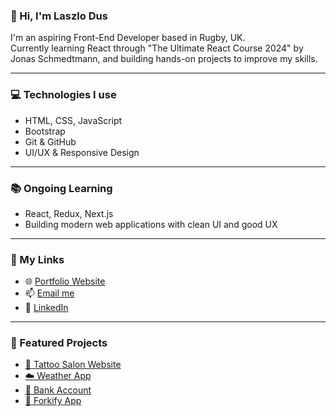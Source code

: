 ### 👋 Hi, I'm Laszlo Dus

I'm an aspiring Front-End Developer based in Rugby, UK.  
Currently learning React through "The Ultimate React Course 2024" by Jonas Schmedtmann, and building hands-on projects to improve my skills.

---

### 💻 Technologies I use
- HTML, CSS, JavaScript
- Bootstrap
- Git & GitHub
- UI/UX & Responsive Design

---

### 📚 Ongoing Learning
- React, Redux, Next.js
- Building modern web applications with clean UI and good UX

---

### 🔗 My Links
- 🌐 [Portfolio Website](https://portfolio-laszlodus.netlify.app)
- 📫 [Email me](mailto:79lgg4@gmail.com)
- 💼 [LinkedIn](https://www.linkedin.com/in/laszlo-dus-6b625035b/)

---

### 📂 Featured Projects
- [💉 Tattoo Salon Website](https://github.com/laszlodus/tothepointtattoos)
- [☁️ Weather App](https://github.com/laszlodus/weather-app-public)
- [🏦 Bank Account](https://github.com/laszlodus/bank_account)
- [🍝 Forkify App](https://github.com/laszlodus/forkify-project)

